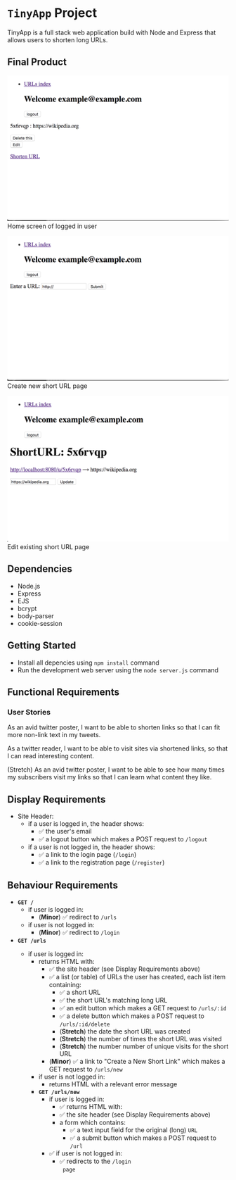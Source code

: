 # <code>TinyApp</code> Project

TinyApp is a full stack web application build with Node and Express that allows users to shorten long URLs.

## Final Product

![Home screen of logged in user](./docs/urls-page.png)
Home screen of logged in user

![Create new short URL page](./docs/create-page.png)
Create new short URL page

![Edit existing short URL page](./docs/edit-page.png)
Edit existing short URL page

## Dependencies

- Node.js
- Express
- EJS
- bcrypt
- body-parser
- cookie-session

## Getting Started

- Install all depencies using `npm install` command
- Run the development web server using the `node server.js` command

## Functional Requirements

### User Stories

As an avid twitter poster,
I want to be able to shorten links
so that I can fit more non-link text in my tweets.

As a twitter reader,
I want to be able to visit sites via shortened links,
so that I can read interesting content.

(Stretch) As an avid twitter poster,
I want to be able to see how many times my subscribers visit my links
so that I can learn what content they like.

## Display Requirements

<ul>
  <li>Site Header:
    <ul>
      <li>if a user is logged in, the header shows:
        <ul>
          <li>✅ the user's email</li>
          <li>✅ a logout button which makes a POST request to <code>/logout</code></li>
        </ul>
      </li>
      <li>if a user is not logged in, the header shows:
        <ul>
          <li> ✅ a link to the login page (<code>/login</code>)</li>
          <li> ✅ a link to the registration page (<code>/register</code>)</li>
        </ul>
      </li>
    </ul>
  </li>
</ul>

## Behaviour Requirements

<ul>
  <li><b><code>GET /</code></b>
    <ul>
      <li>if user is logged in:
        <ul>
          <li>(<b>Minor</b>) ✅ redirect to <code>/urls</code></li>
        </ul>
      </li>
      <li>if user is not logged in:
        <ul>
          <li>(<b>Minor</b>) ✅ redirect to <code>/login</code>
        </ul>
      </li>
    </ul>
  </li>
  <li><b><code>GET /urls</li></code></b>
    <ul>
      <li>if user is logged in:
        <ul>
          <li>returns HTML with:
            <ul>
              <li>✅ the site header (see Display Requirements above)</li>
              <li>✅ a list (or table) of URLs the user has created, each list item containing:
                <ul>
                  <li> ✅ a short URL</li>
                  <li> ✅ the short URL's matching long URL</li>
                  <li> ✅ an edit button which makes a GET request to <code>/urls/:id</code></li>
                  <li> ✅ a delete button which makes a POST request to <code>/urls/:id/delete</code></li>
                  <li>(<b>Stretch</b>) the date the short URL was created</li>
                  <li>(<b>Stretch</b>) the number of times the short URL was visited</li>
                  <li>(<b>Stretch</b>) the number number of unique visits for the short URL</li>
                </ul>
              </li>
              <li>(<b>Minor</b>) ✅ a link to "Create a New Short Link" which makes a GET request to <code>/urls/new</code></li>
            </ul>
            <li>if user is not logged in:
              <ul>
                <li>returns HTML with a relevant error message</li>
          </li>
        </ul>
        <li><b><code>GET /urls/new</code></b>
          <ul>
            <li>if user is logged in:
              <ul>
                <li> ✅ returns HTML with:</li>
                <li> ✅ the site header (see Display Requirements above)</li>
                <li>a form which contains:
                  <ul>
                    <li> ✅ a text input field for the original (long) <code>URL</code></li>
                    <li> ✅ a submit button which makes a POST request to <code>/url</code></li>
                  </ul>
                </li>
              </ul>
            <li> ✅ if user is not logged in:
              <ul>
                <li> ✅ redirects to the <code>/login</li> page</li>
      </li>
    </ul>
  </li>
</ul>
